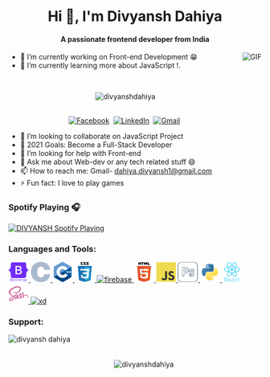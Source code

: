  <h1 align="center">Hi 👋, I'm Divyansh Dahiya</h1>
 <h4 align="center">A passionate frontend developer from India</h4>

<!-- ![](https://camo.githubusercontent.com/5ff9182d12e799168a3bb67b88df7388ae08ede3/68747470733a2f2f6d69726f2e6d656469756d2e636f6d2f6d61782f3837352f312a7164415731546a434e353768316c6275757a766368672e676966 "Link to gif")
-->

<img align="right" height="270px" alt="GIF" src="https://i.ibb.co/804t90R/anonymous.gif" /> 

- 🔭 I’m currently working on Front-end Development :grin:
- 🐍 I’m currently learning more about JavaScript !.


<br>
<p align="center"> <img src="https://komarev.com/ghpvc/?username=divyanshdahiya&label=Profile%20views&color=0e75b6&style=flat" alt="divyanshdahiya" /> </p>
<p align="center">
<br>
<a href="https://www.facebook.com/divdahiya/"><img src="https://img.shields.io/badge/facebook-%231877F2.svg?&style=for-the-badge&logo=facebook&logoColor=white" alt="Facebook" /></a>&nbsp;
<a href="https://www.linkedin.com/in/divyanshdahiya/"><img src="https://img.shields.io/badge/linkedin-%230077B5.svg?&style=for-the-badge&logo=linkedin&logoColor=white" alt="LinkedIn" /></a>&nbsp;
<a href="mailto:dahiya.divyansh1@gmail.com"><img src="https://img.shields.io/badge/gmail-%23D14836.svg?&style=for-the-badge&logo=gmail&logoColor=white" alt="Gmail"/></a>&nbsp;


- 👯 I’m looking to collaborate on JavaScript Project 
- 🥅 2021 Goals: Become a Full-Stack Developer
- 🤔 I’m looking for help with Front-end 
- 💬 Ask me about Web-dev or any tech related stuff :smile:
- 📫 How to reach me: Gmail- dahiya.divyansh1@gmail.com
- ⚡ Fun fact: I love to play games


### Spotify Playing 🎧

[<img src="https://now-playing-codestackr.vercel.app/api/spotify-playing" alt="DIVYANSH Spotify Playing" width="350" />](https://open.spotify.com/user/swyqyimdc12jajde4vpwd2x1b)

<h3 align="left">Languages and Tools:</h3>
<p align="left"> <a href="https://getbootstrap.com" target="_blank"> <img src="https://raw.githubusercontent.com/devicons/devicon/master/icons/bootstrap/bootstrap-plain-wordmark.svg" alt="bootstrap" width="40" height="40"/> </a> <a href="https://www.cprogramming.com/" target="_blank"> <img src="https://raw.githubusercontent.com/devicons/devicon/master/icons/c/c-original.svg" alt="c" width="40" height="40"/> </a> <a href="https://www.w3schools.com/cpp/" target="_blank"> <img src="https://raw.githubusercontent.com/devicons/devicon/master/icons/cplusplus/cplusplus-original.svg" alt="cplusplus" width="40" height="40"/> </a> <a href="https://www.w3schools.com/css/" target="_blank"> <img src="https://raw.githubusercontent.com/devicons/devicon/master/icons/css3/css3-original-wordmark.svg" alt="css3" width="40" height="40"/> </a> <a href="https://firebase.google.com/" target="_blank"> <img src="https://www.vectorlogo.zone/logos/firebase/firebase-icon.svg" alt="firebase" width="40" height="40"/> </a> <a href="https://www.w3.org/html/" target="_blank"> <img src="https://raw.githubusercontent.com/devicons/devicon/master/icons/html5/html5-original-wordmark.svg" alt="html5" width="40" height="40"/> </a> <a href="https://developer.mozilla.org/en-US/docs/Web/JavaScript" target="_blank"> <img src="https://raw.githubusercontent.com/devicons/devicon/master/icons/javascript/javascript-original.svg" alt="javascript" width="40" height="40"/> </a> <a href="https://www.photoshop.com/en" target="_blank"> <img src="https://raw.githubusercontent.com/devicons/devicon/master/icons/photoshop/photoshop-line.svg" alt="photoshop" width="40" height="40"/> </a> <a href="https://www.python.org" target="_blank"> <img src="https://raw.githubusercontent.com/devicons/devicon/master/icons/python/python-original.svg" alt="python" width="40" height="40"/> </a> <a href="https://reactjs.org/" target="_blank"> <img src="https://raw.githubusercontent.com/devicons/devicon/master/icons/react/react-original-wordmark.svg" alt="react" width="40" height="40"/> </a> <a href="https://sass-lang.com" target="_blank"> <img src="https://raw.githubusercontent.com/devicons/devicon/master/icons/sass/sass-original.svg" alt="sass" width="40" height="40"/> </a> <a href="https://www.adobe.com/products/xd.html" target="_blank"> <img src="https://cdn.worldvectorlogo.com/logos/adobe-xd.svg" alt="xd" width="40" height="40"/> </a> </p>















<h3 align="left">Support:</h3>
<p><a href="https://www.buymeacoffee.com/divyansh dahiya"> <img align="left" src="https://cdn.buymeacoffee.com/buttons/v2/default-yellow.png" height="50" width="210" alt="divyansh dahiya" /></a></p><br><br>


<p><img align="center" src="https://github-readme-streak-stats.herokuapp.com/?user=divyanshdahiya&" alt="divyanshdahiya" /></p>
